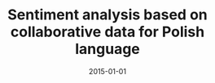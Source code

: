 ---
# Documentation: https://wowchemy.com/docs/managing-content/

title: Sentiment analysis based on collaborative data for Polish language
subtitle: ''
summary: ''
authors:
- Roman D. Bartusiak
- kajdanowicz
tags: []
categories: []
date: '2015-01-01'
lastmod: 2022-10-07T05:03:18Z
featured: false
draft: false

# Featured image
# To use, add an image named `featured.jpg/png` to your page's folder.
# Focal points: Smart, Center, TopLeft, Top, TopRight, Left, Right, BottomLeft, Bottom, BottomRight.
image:
  caption: ''
  focal_point: ''
  preview_only: false

# Projects (optional).
#   Associate this post with one or more of your projects.
#   Simply enter your project's folder or file name without extension.
#   E.g. `projects = ["internal-project"]` references `content/project/deep-learning/index.md`.
#   Otherwise, set `projects = []`.
projects: []
publishDate: '2022-10-07T05:03:17.139822Z'
publication_types:
- '1'
abstract: ''
publication: '*Cooperative design, visualization, and engineering : 12th international
  conference, CDVE 2015, Mallorca, Spain, September 20-23, 2015 : proceedings*'
doi: 10.1007/978-3-319-24132-6_27
---